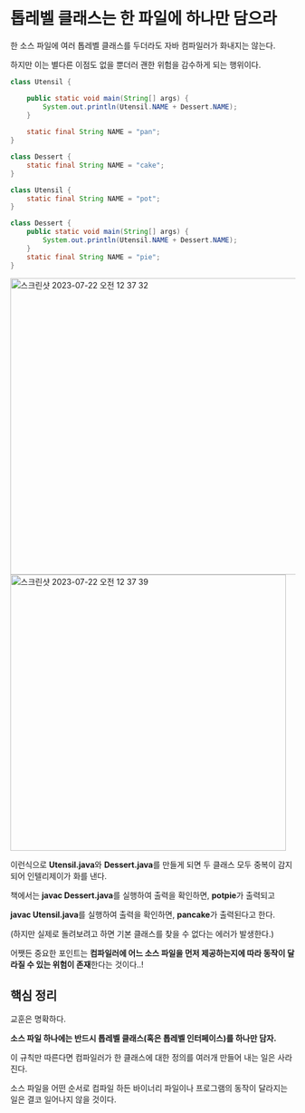 # 톱레벨 클래스는 한 파일에 하나만 담으라

한 소스 파일에 여러 톱레벨 클래스를 두더라도 자바 컴파일러가 화내지는 않는다.

하지만 이는 별다른 이점도 없을 뿐더러 괜한 위험을 감수하게 되는 행위이다.

```java
class Utensil {

	public static void main(String[] args) {
		System.out.println(Utensil.NAME + Dessert.NAME);
	}
	
	static final String NAME = "pan";
}

class Dessert {
	static final String NAME = "cake";
}
```

```java
class Utensil {
	static final String NAME = "pot";
}

class Dessert {
	public static void main(String[] args) {
		System.out.println(Utensil.NAME + Dessert.NAME);
	}
	static final String NAME = "pie";
}
```

<img width="523" alt="스크린샷 2023-07-22 오전 12 37 32" src="https://github.com/TightJava/effective_java/assets/83565255/debff2a8-f6c5-422d-8375-6462183603df">
<img width="487" alt="스크린샷 2023-07-22 오전 12 37 39" src="https://github.com/TightJava/effective_java/assets/83565255/d143ebe9-770c-47f2-a75b-8e17768eb4b9">


이런식으로 **Utensil.java**와 **Dessert.java**를 만들게 되면 두 클래스 모두 중복이 감지되어 인텔리제이가 화를 낸다.

책에서는 **javac Dessert.java**를 실행하여 출력을 확인하면, **potpie**가 출력되고

**javac Utensil.java**를 실행하여 출력을 확인하면, **pancake**가 출력된다고 한다.

(하지만 실제로 돌려보려고 하면 기본 클래스를 찾을 수 없다는 에러가 발생한다.)

어쨋든 중요한 포인트는 **컴파일러에 어느 소스 파일을 먼저 제공하는지에 따라 동작이 달라질 수 있는 위험이 존재**한다는 것이다..!

## 핵심 정리

교훈은 명확하다. 

**소스 파일 하나에는 반드시 톱레벨 클래스(혹은 톱레벨 인터페이스)를 하나만 담자.**

이 규칙만 따른다면 컴파일러가 한 클래스에 대한 정의를 여러개 만들어 내는 일은 사라진다. 

소스 파일을 어떤 순서로 컴파일 하든 바이너리 파일이나 프로그램의 동작이 달라지는 일은 결코 일어나지 않을 것이다.

